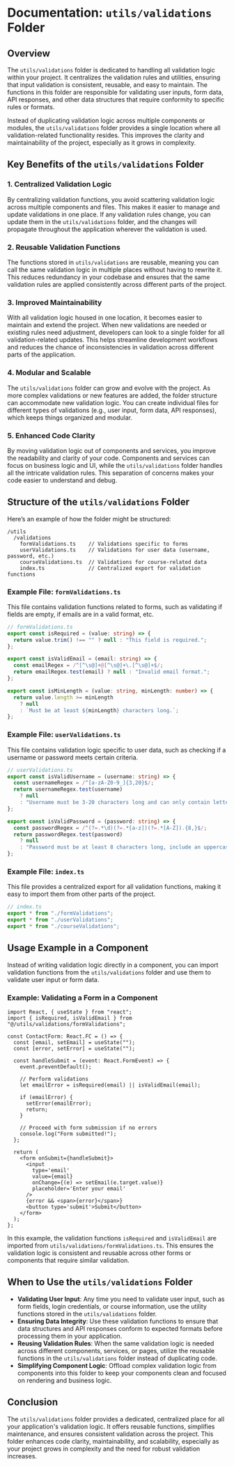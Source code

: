 # Documentation: `utils/validations` Folder

## Overview

The `utils/validations` folder is dedicated to handling all validation logic within your project. It centralizes the validation rules and utilities, ensuring that input validation is consistent, reusable, and easy to maintain. The functions in this folder are responsible for validating user inputs, form data, API responses, and other data structures that require conformity to specific rules or formats.

Instead of duplicating validation logic across multiple components or modules, the `utils/validations` folder provides a single location where all validation-related functionality resides. This improves the clarity and maintainability of the project, especially as it grows in complexity.

## Key Benefits of the `utils/validations` Folder

### 1. Centralized Validation Logic

By centralizing validation functions, you avoid scattering validation logic across multiple components and files. This makes it easier to manage and update validations in one place. If any validation rules change, you can update them in the `utils/validations` folder, and the changes will propagate throughout the application wherever the validation is used.

### 2. Reusable Validation Functions

The functions stored in `utils/validations` are reusable, meaning you can call the same validation logic in multiple places without having to rewrite it. This reduces redundancy in your codebase and ensures that the same validation rules are applied consistently across different parts of the project.

### 3. Improved Maintainability

With all validation logic housed in one location, it becomes easier to maintain and extend the project. When new validations are needed or existing rules need adjustment, developers can look to a single folder for all validation-related updates. This helps streamline development workflows and reduces the chance of inconsistencies in validation across different parts of the application.

### 4. Modular and Scalable

The `utils/validations` folder can grow and evolve with the project. As more complex validations or new features are added, the folder structure can accommodate new validation logic. You can create individual files for different types of validations (e.g., user input, form data, API responses), which keeps things organized and modular.

### 5. Enhanced Code Clarity

By moving validation logic out of components and services, you improve the readability and clarity of your code. Components and services can focus on business logic and UI, while the `utils/validations` folder handles all the intricate validation rules. This separation of concerns makes your code easier to understand and debug.

## Structure of the `utils/validations` Folder

Here’s an example of how the folder might be structured:

```
/utils
  /validations
    formValidations.ts    // Validations specific to forms
    userValidations.ts    // Validations for user data (username, password, etc.)
    courseValidations.ts  // Validations for course-related data
    index.ts              // Centralized export for validation functions
```

### Example File: `formValidations.ts`

This file contains validation functions related to forms, such as validating if fields are empty, if emails are in a valid format, etc.

```typescript
// formValidations.ts
export const isRequired = (value: string) => {
  return value.trim() !== "" ? null : "This field is required.";
};

export const isValidEmail = (email: string) => {
  const emailRegex = /^[^\s@]+@[^\s@]+\.[^\s@]+$/;
  return emailRegex.test(email) ? null : "Invalid email format.";
};

export const isMinLength = (value: string, minLength: number) => {
  return value.length >= minLength
    ? null
    : `Must be at least ${minLength} characters long.`;
};
```

### Example File: `userValidations.ts`

This file contains validation logic specific to user data, such as checking if a username or password meets certain criteria.

```typescript
// userValidations.ts
export const isValidUsername = (username: string) => {
  const usernameRegex = /^[a-zA-Z0-9_]{3,20}$/;
  return usernameRegex.test(username)
    ? null
    : "Username must be 3-20 characters long and can only contain letters, numbers, and underscores.";
};

export const isValidPassword = (password: string) => {
  const passwordRegex = /^(?=.*\d)(?=.*[a-z])(?=.*[A-Z]).{8,}$/;
  return passwordRegex.test(password)
    ? null
    : "Password must be at least 8 characters long, include an uppercase letter, a lowercase letter, and a number.";
};
```

### Example File: `index.ts`

This file provides a centralized export for all validation functions, making it easy to import them from other parts of the project.

```typescript
// index.ts
export * from "./formValidations";
export * from "./userValidations";
export * from "./courseValidations";
```

## Usage Example in a Component

Instead of writing validation logic directly in a component, you can import validation functions from the `utils/validations` folder and use them to validate user input or form data.

### Example: Validating a Form in a Component

```tsx
import React, { useState } from "react";
import { isRequired, isValidEmail } from "@/utils/validations/formValidations";

const ContactForm: React.FC = () => {
  const [email, setEmail] = useState("");
  const [error, setError] = useState("");

  const handleSubmit = (event: React.FormEvent) => {
    event.preventDefault();

    // Perform validations
    let emailError = isRequired(email) || isValidEmail(email);

    if (emailError) {
      setError(emailError);
      return;
    }

    // Proceed with form submission if no errors
    console.log("Form submitted!");
  };

  return (
    <form onSubmit={handleSubmit}>
      <input
        type='email'
        value={email}
        onChange={(e) => setEmail(e.target.value)}
        placeholder='Enter your email'
      />
      {error && <span>{error}</span>}
      <button type='submit'>Submit</button>
    </form>
  );
};
```

In this example, the validation functions `isRequired` and `isValidEmail` are imported from `utils/validations/formValidations.ts`. This ensures the validation logic is consistent and reusable across other forms or components that require similar validation.

## When to Use the `utils/validations` Folder

- **Validating User Input**: Any time you need to validate user input, such as form fields, login credentials, or course information, use the utility functions stored in the `utils/validations` folder.
- **Ensuring Data Integrity**: Use these validation functions to ensure that data structures and API responses conform to expected formats before processing them in your application.
- **Reusing Validation Rules**: When the same validation logic is needed across different components, services, or pages, utilize the reusable functions in the `utils/validations` folder instead of duplicating code.
- **Simplifying Component Logic**: Offload complex validation logic from components into this folder to keep your components clean and focused on rendering and business logic.

## Conclusion

The `utils/validations` folder provides a dedicated, centralized place for all your application's validation logic. It offers reusable functions, simplifies maintenance, and ensures consistent validation across the project. This folder enhances code clarity, maintainability, and scalability, especially as your project grows in complexity and the need for robust validation increases.
